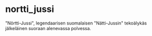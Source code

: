 # nortti_jussi
"Nörtti-Jussi", legendaarisen suomalaisen "Nätti-Jussin" tekoälykäs jälkeläinen suoraan alenevassa polvessa.
